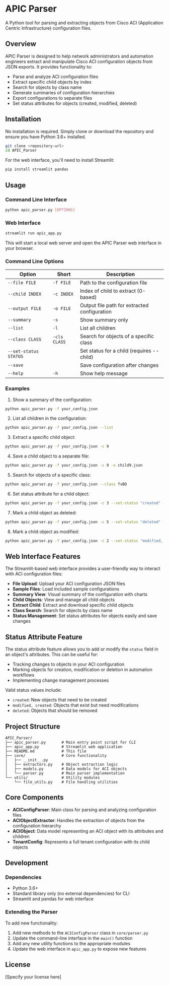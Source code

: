 # APIC Parser

A Python tool for parsing and extracting objects from Cisco ACI (Application Centric Infrastructure) configuration files.

## Overview

APIC Parser is designed to help network administrators and automation engineers extract and manipulate Cisco ACI configuration objects from JSON exports. It provides functionality to:

- Parse and analyze ACI configuration files
- Extract specific child objects by index
- Search for objects by class name
- Generate summaries of configuration hierarchies
- Export configurations to separate files
- Set status attributes for objects (created, modified, deleted)

## Installation

No installation is required. Simply clone or download the repository and ensure you have Python 3.6+ installed.

```bash
git clone <repository-url>
cd APIC_Parser
```

For the web interface, you'll need to install Streamlit:

```bash
pip install streamlit pandas
```

## Usage

### Command Line Interface

```bash
python apic_parser.py [OPTIONS]
```

### Web Interface

```bash
streamlit run apic_app.py
```

This will start a local web server and open the APIC Parser web interface in your browser.

### Command Line Options

| Option | Short | Description |
|--------|-------|-------------|
| `--file FILE` | `-f FILE` | Path to the configuration file |
| `--child INDEX` | `-c INDEX` | Index of child to extract (0-based) |
| `--output FILE` | `-o FILE` | Output file path for extracted configuration |
| `--summary` | `-s` | Show summary only |
| `--list` | `-l` | List all children |
| `--class CLASS` | `-cls CLASS` | Search for objects of a specific class |
| `--set-status STATUS` | | Set status for a child (requires --child) |
| `--save` | | Save configuration after changes |
| `--help` | `-h` | Show help message |

### Examples

1. Show a summary of the configuration:

```bash
python apic_parser.py -f your_config.json
```

2. List all children in the configuration:

```bash
python apic_parser.py -f your_config.json --list
```

3. Extract a specific child object:

```bash
python apic_parser.py -f your_config.json -c 9
```

4. Save a child object to a separate file:

```bash
python apic_parser.py -f your_config.json -c 9 -o child9.json
```

5. Search for objects of a specific class:

```bash
python apic_parser.py -f your_config.json --class fvBD
```

6. Set status attribute for a child object:

```bash
python apic_parser.py -f your_config.json -c 3 --set-status "created" --save
```

7. Mark a child object as deleted:

```bash
python apic_parser.py -f your_config.json -c 5 --set-status "deleted" --save
```

8. Mark a child object as modified:

```bash
python apic_parser.py -f your_config.json -c 2 --set-status "modified, created" --save
```

## Web Interface Features

The Streamlit-based web interface provides a user-friendly way to interact with ACI configuration files:

- **File Upload**: Upload your ACI configuration JSON files
- **Sample Files**: Load included sample configurations
- **Summary View**: Visual summary of the configuration with charts
- **Child Objects**: View and manage all child objects
- **Extract Child**: Extract and download specific child objects
- **Class Search**: Search for objects by class name
- **Status Management**: Set status attributes for objects easily and save changes

## Status Attribute Feature

The status attribute feature allows you to add or modify the `status` field in an object's attributes. This can be useful for:

- Tracking changes to objects in your ACI configuration
- Marking objects for creation, modification or deletion in automation workflows
- Implementing change management processes

Valid status values include:
- `created`: New objects that need to be created
- `modified, created`: Objects that exist but need modifications
- `deleted`: Objects that should be removed

## Project Structure

```
APIC_Parser/
├── apic_parser.py       # Main entry point script for CLI
├── apic_app.py          # Streamlit web application
├── README.md            # This file
├── core/                # Core functionality
│   ├── __init__.py
│   ├── extractors.py    # Object extraction logic
│   ├── models.py        # Data models for ACI objects
│   └── parser.py        # Main parser implementation
└── utils/               # Utility modules
    └── file_utils.py    # File handling utilities
```

## Core Components

- **ACIConfigParser**: Main class for parsing and analyzing configuration files
- **ACIObjectExtractor**: Handles the extraction of objects from the configuration hierarchy
- **ACIObject**: Data model representing an ACI object with its attributes and children
- **TenantConfig**: Represents a full tenant configuration with its child objects

## Development

### Dependencies

- Python 3.6+
- Standard library only (no external dependencies) for CLI
- Streamlit and pandas for web interface

### Extending the Parser

To add new functionality:

1. Add new methods to the `ACIConfigParser` class in `core/parser.py`
2. Update the command-line interface in the `main()` function
3. Add any new utility functions to the appropriate modules
4. Update the web interface in `apic_app.py` to expose new features

## License

[Specify your license here]
